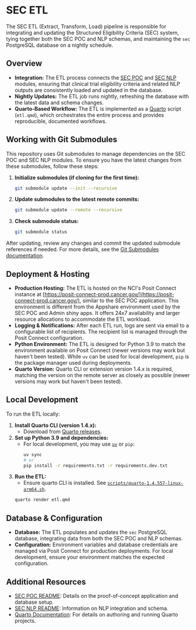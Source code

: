 # SEC ETL

The SEC ETL (Extract, Transform, Load) pipeline is responsible for integrating and updating the Structured Eligibility Criteria (SEC) system, tying together both the SEC POC and NLP schemas, and maintaining the `sec` PostgreSQL database on a nightly schedule.

## Overview

- **Integration:** The ETL process connects the [SEC POC](sec_poc/) and [SEC NLP](sec_nlp/) modules, ensuring that clinical trial eligibility criteria and related NLP outputs are consistently loaded and updated in the database.
- **Nightly Updates:** The ETL job runs nightly, refreshing the database with the latest data and schema changes.
- **Quarto-Based Workflow:** The ETL is implemented as a [Quarto](https://quarto.org/) script (`etl.qmd`), which orchestrates the entire process and provides reproducible, documented workflows.

## Working with Git Submodules

This repository uses Git submodules to manage dependencies on the SEC POC and SEC NLP modules. To ensure you have the latest changes from these submodules, follow these steps:

1. **Initialize submodules (if cloning for the first time):**

   ```bash
   git submodule update --init --recursive
   ```

2. **Update submodules to the latest remote commits:**

   ```bash
   git submodule update --remote --recursive
   ```

3. **Check submodule status:**
   ```bash
   git submodule status
   ```

After updating, review any changes and commit the updated submodule references if needed. For more details, see the [Git Submodules documentation](https://git-scm.com/book/en/v2/Git-Tools-Submodules).

## Deployment & Hosting

- **Production Hosting:** The ETL is hosted on the NCI's Posit Connect instance at [https://posit-connect-prod.cancer.gov/](https://posit-connect-prod.cancer.gov/), similar to the SEC POC application. This environment is different from the Appshare environment used by the SEC POC and Admin shiny apps. It offers 24x7 availability and larger resource allocations to accommodate the ETL workload.
- **Logging & Notifications:** After each ETL run, logs are sent via email to a configurable list of recipients. The recipient list is managed through the Posit Connect configuration.
- **Python Environment:** The ETL is designed for Python 3.9 to match the environment available on Posit Connect (newer versions may work but haven't been tested). While `uv` can be used for local development, `pip` is the package manager used during deployments.
- **Quarto Version:** Quarto CLI or extension version 1.4.x is required, matching the version on the remote server as closely as possible (newer versions may work but haven't been tested).

## Local Development

To run the ETL locally:

1. **Install Quarto CLI (version 1.4.x):**
   - Download from [Quarto releases](https://quarto.org/docs/download/).
2. **Set up Python 3.9 and dependencies:**
   - For local development, you may use [`uv`](https://github.com/astral-sh/uv) or `pip`:
     ```bash
     uv sync
     # or
     pip install -r requirements.txt -r requirements.dev.txt
     ```
3. **Run the ETL:**
   - Ensure quarto CLI is installed. See [`scripts/quarto-1.4.557-linux-arm64.sh`](scripts/quarto-1.4.557-linux-arm64.sh).
   ```bash
   quarto render etl.qmd
   ```

## Database & Configuration

- **Database:** The ETL populates and updates the `sec` PostgreSQL database, integrating data from both the SEC POC and NLP schemas.
- **Configuration:** Environment variables and database credentials are managed via Posit Connect for production deployments. For local development, ensure your environment matches the expected configuration.

## Additional Resources

- [SEC POC README](sec_poc/README.md): Details on the proof-of-concept application and database setup.
- [SEC NLP README](sec_nlp/README.md): Information on NLP integration and schema.
- [Quarto Documentation](https://quarto.org/docs/): For details on authoring and running Quarto projects.
